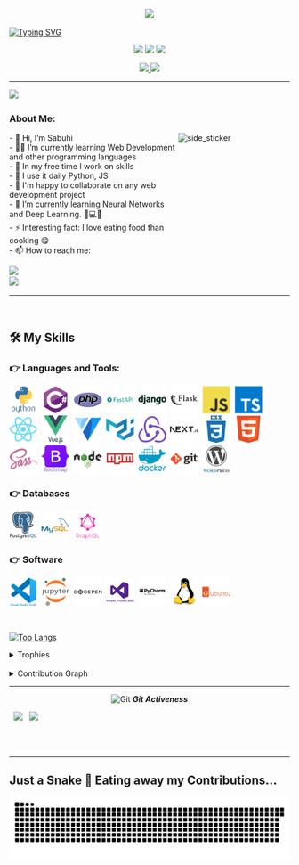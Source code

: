 
<p align="center">
  <img src="https://github.com/thompsonemerson/thompsonemerson/raw/master/cover-thompson.png" height="200"/>
</p>

[![Typing SVG](https://readme-typing-svg.herokuapp.com?font=Architects+Daughter&color=7AF79A&size=30&lines=Hey!+It's+Sabuhi!;I'm+a+Web+Developer...;I+like+to+develop+in+IT)](https://git.io/typing-svg)

<p align="center">
<img src="https://img.shields.io/badge/Age-23-blue" />
<img src="https://img.shields.io/badge/Focus-Web%20Developer-brightgreen" />
<img src="https://img.shields.io/badge/Languages-Russian%20%26%20English-brightgreen" />
</p>
<p align="center">
<a href="https://github.com/ParIsSabuhiply/">
  <img src="https://img.shields.io/github/followers/IsSabuhi?style=flat-square?color=%234CC61E&label=GitHub%20Followers%20"/>
</a>
<a href="https://github.com/IsSabuhi/">
  <img src="https://img.shields.io/github/last-commit/IsSabuhi/IsSabuhi?style=flat-square?color=red&label=Last%20Updated%20"/>
</a>
</p>
<hr>

<img src="https://gpvc.arturio.dev/IsSabuhi"/><br>

### About Me:
<img align="right" width=200px height=200px alt="side_sticker" src="https://media.giphy.com/media/TEnXkcsHrP4YedChhA/giphy.gif" />
<p align="left">
- 👋 Hi, I’m Sabuhi<br>
- 👨‍💻 I’m currently learning Web Development and other programming languages <br>
- 🔭 In my free time I work on skills<br>
- 🤔 I use it daily Python, JS <br>
- 👯 I'm happy to collaborate on any web development project<br>
- 🧠 I’m currently learning Neural Networks and Deep Learning. 🧠💻🤖<br>
- ⚡ Interesting fact: I love eating food than cooking 😋<br>
- 📫 How to reach me:

[![](https://img.shields.io/badge/Gmail-sabuhi.israfilov2001@gmail.com-red)](mailto:sabuhi.israfilov2001@gmail.com)<br>
[![](https://img.shields.io/badge/Telegram-IsSabuhi-blue)](https://t.me/Is_Sabuhi)<br>
</p>
<hr>
<br>

## 🛠️ My Skills

### 👉 Languages and Tools:
<p>
<img src="https://raw.githubusercontent.com/devicons/devicon/1119b9f84c0290e0f0b38982099a2bd027a48bf1/icons/python/python-original-wordmark.svg" title="Python" alt="Python" width="50" height="50"/>&nbsp;
<img src="https://raw.githubusercontent.com/devicons/devicon/1119b9f84c0290e0f0b38982099a2bd027a48bf1/icons/csharp/csharp-original.svg" title="CSharp" alt="CSharp" width="50" height="50"/>&nbsp;
<img src="https://raw.githubusercontent.com/devicons/devicon/1119b9f84c0290e0f0b38982099a2bd027a48bf1/icons/php/php-original.svg" title="php" alt="php" width="50" height="50"/>&nbsp;
<img src="https://raw.githubusercontent.com/devicons/devicon/1119b9f84c0290e0f0b38982099a2bd027a48bf1/icons/fastapi/fastapi-original-wordmark.svg" title="Fastapi" alt="Fastapi" width="50" height="50"/>&nbsp;
<img src="https://raw.githubusercontent.com/devicons/devicon/1119b9f84c0290e0f0b38982099a2bd027a48bf1/icons/django/django-plain-wordmark.svg" title="Django" alt="Django" width="50" height="50"/>&nbsp;
<img src="https://raw.githubusercontent.com/devicons/devicon/1119b9f84c0290e0f0b38982099a2bd027a48bf1/icons/flask/flask-original-wordmark.svg" title="Flask" alt="Flask" width="50" height="50"/>&nbsp;
<img src="https://raw.githubusercontent.com/devicons/devicon/1119b9f84c0290e0f0b38982099a2bd027a48bf1/icons/javascript/javascript-original.svg" title="JavaScript" alt="JavaScript" width="50" height="50"/>&nbsp;
<img src="https://raw.githubusercontent.com/devicons/devicon/1119b9f84c0290e0f0b38982099a2bd027a48bf1/icons/typescript/typescript-original.svg" title="TypeScript" alt="TypeScript" width="50" height="50"/>&nbsp;
<img src="https://raw.githubusercontent.com/devicons/devicon/1119b9f84c0290e0f0b38982099a2bd027a48bf1/icons/react/react-original.svg" title="React" alt="React" width="50" height="50"/>&nbsp;
<img src="https://raw.githubusercontent.com/devicons/devicon/1119b9f84c0290e0f0b38982099a2bd027a48bf1/icons/vuejs/vuejs-original-wordmark.svg" title="VueJs" alt="VueJs" width="50" height="50"/>&nbsp;
<img src="https://raw.githubusercontent.com/devicons/devicon/1119b9f84c0290e0f0b38982099a2bd027a48bf1/icons/vuetify/vuetify-original.svg" title="Vuetify" alt="Vuetify" width="50" height="50"/>&nbsp;
<img src="https://raw.githubusercontent.com/devicons/devicon/1119b9f84c0290e0f0b38982099a2bd027a48bf1/icons/materialui/materialui-original.svg" title="Material UI" alt="Material UI" width="50" height="50"/>&nbsp;
<img src="https://raw.githubusercontent.com/devicons/devicon/1119b9f84c0290e0f0b38982099a2bd027a48bf1/icons/redux/redux-original.svg" title="Redux" alt="Redux " width="50" height="50"/>&nbsp;
<img src="https://raw.githubusercontent.com/devicons/devicon/1119b9f84c0290e0f0b38982099a2bd027a48bf1/icons/nextjs/nextjs-original-wordmark.svg" title="NextJs" alt="NextJs" width="50" height="50"/>&nbsp;
<img src="https://raw.githubusercontent.com/devicons/devicon/1119b9f84c0290e0f0b38982099a2bd027a48bf1/icons/css3/css3-plain-wordmark.svg"  title="CSS3" alt="CSS" width="50" height="50"/>&nbsp;
<img src="https://raw.githubusercontent.com/devicons/devicon/1119b9f84c0290e0f0b38982099a2bd027a48bf1/icons/html5/html5-original.svg" title="HTML5" alt="HTML" width="50" height="50"/>&nbsp;
<img src="https://raw.githubusercontent.com/devicons/devicon/1119b9f84c0290e0f0b38982099a2bd027a48bf1/icons/sass/sass-original.svg" title="SASS" alt="SASS" width="50" height="50"/>&nbsp;
<img src="https://raw.githubusercontent.com/devicons/devicon/1119b9f84c0290e0f0b38982099a2bd027a48bf1/icons/bootstrap/bootstrap-original-wordmark.svg" title="Bootstrap" alt="Bootstrap" width="50" height="50"/>&nbsp;
<img src="https://raw.githubusercontent.com/devicons/devicon/1119b9f84c0290e0f0b38982099a2bd027a48bf1/icons/nodejs/nodejs-original-wordmark.svg" title="NodeJS" alt="NodeJS" width="50" height="50"/>&nbsp;
<img src="https://raw.githubusercontent.com/devicons/devicon/1119b9f84c0290e0f0b38982099a2bd027a48bf1/icons/npm/npm-original-wordmark.svg" title="NPM" alt="NPM" width="50" height="50"/>&nbsp;
<img src="https://raw.githubusercontent.com/devicons/devicon/1119b9f84c0290e0f0b38982099a2bd027a48bf1/icons/docker/docker-plain-wordmark.svg" title="Docker" alt="Docker" width="50" height="50"/>&nbsp;
<img src="https://raw.githubusercontent.com/devicons/devicon/1119b9f84c0290e0f0b38982099a2bd027a48bf1/icons/git/git-original-wordmark.svg" title="Git" **alt="Git" width="50" height="50"/>&nbsp;
<img src="https://raw.githubusercontent.com/devicons/devicon/1119b9f84c0290e0f0b38982099a2bd027a48bf1/icons/wordpress/wordpress-original.svg" title="Wordpress" alt="Wordpress" width="50" height="50"/>&nbsp;
</p>

### 👉 Databases
<p>
<img src="https://raw.githubusercontent.com/devicons/devicon/1119b9f84c0290e0f0b38982099a2bd027a48bf1/icons/postgresql/postgresql-original-wordmark.svg" title="PostgreSQL" alt="PostgreSQL" width="50" height="50"/>&nbsp;
<img src="https://raw.githubusercontent.com/devicons/devicon/1119b9f84c0290e0f0b38982099a2bd027a48bf1/icons/mysql/mysql-original-wordmark.svg" title="MySQL" alt="MySQL" width="50" height="50"/>&nbsp;
<img src="https://raw.githubusercontent.com/devicons/devicon/1119b9f84c0290e0f0b38982099a2bd027a48bf1/icons/graphql/graphql-plain-wordmark.svg" title="Graphql" alt="Graphql" width="50" height="50"/>&nbsp;
</p>

### 👉 Software
<p>
<img src="https://raw.githubusercontent.com/devicons/devicon/1119b9f84c0290e0f0b38982099a2bd027a48bf1/icons/vscode/vscode-original-wordmark.svg" title="Vscode" **alt="Vscode" width="50" height="50"/>&nbsp;
<img src="https://raw.githubusercontent.com/devicons/devicon/1119b9f84c0290e0f0b38982099a2bd027a48bf1/icons/jupyter/jupyter-original-wordmark.svg" title="Jupyter" **alt="Jupyter" width="50" height="50"/>&nbsp;
<img src="https://raw.githubusercontent.com/devicons/devicon/1119b9f84c0290e0f0b38982099a2bd027a48bf1/icons/codepen/codepen-original-wordmark.svg" title="Codepen" **alt="Codepen" width="50" height="50"/>&nbsp;
<img src="https://raw.githubusercontent.com/devicons/devicon/1119b9f84c0290e0f0b38982099a2bd027a48bf1/icons/visualstudio/visualstudio-plain-wordmark.svg" title="Visualstudio" **alt="Visualstudio" width="50" height="50"/>&nbsp;
<img src="https://raw.githubusercontent.com/devicons/devicon/1119b9f84c0290e0f0b38982099a2bd027a48bf1/icons/pycharm/pycharm-original-wordmark.svg" title="Visualstudio" **alt="Visualstudio" width="50" height="50"/>&nbsp;
<img src="https://raw.githubusercontent.com/devicons/devicon/1119b9f84c0290e0f0b38982099a2bd027a48bf1/icons/linux/linux-original.svg" title="Linux" **alt="Linux" width="50" height="50"/>&nbsp;
<img src="https://raw.githubusercontent.com/devicons/devicon/1119b9f84c0290e0f0b38982099a2bd027a48bf1/icons/ubuntu/ubuntu-plain-wordmark.svg" title="Ubuntu" **alt="Ubuntu" width="50" height="50"/>&nbsp;
</p>
<br>

[![Top Langs](https://github-readme-stats.vercel.app/api/top-langs/?username=IsSabuhi&layout=compact&theme=chartreuse-dark)](https://github.com/anuraghazra/github-readme-stats)
<br>
<details><summary>Trophies</summary>
<br>
<p align="center">
<img width=900 src="https://github-profile-trophy.vercel.app/?username=IsSabuhi&column=7&theme=gruvbox&no-frame=true"/>
</details>
<br>
<details><summary>Contribution Graph</summary>
<br>
<p align="center">
<img width="90%" src="https://activity-graph.herokuapp.com/graph?username=IsSabuhi&theme=chartreuse-dark&no-frame=true" /></p>
</details>
<hr>
<p align="center">
 <img src="https://media.giphy.com/media/W5eoZHPpUx9sapR0eu/giphy.gif" width="30px" alt="Git"/>&nbsp;<i><b>Git Activeness</b></i></p>
 
<p align="left">
  <img width="48%" src="https://github-readme-stats.vercel.app/api?username=IsSabuhi&show_icons=true&theme=chartreuse-dark&count_private=true&include_all_commits=true" /> 
  <img width="48%" src="https://github-readme-streak-stats.herokuapp.com/?user=IsSabuhi&theme=chartreuse-dark" />
</p>  
<br>
<br>
<hr>

## Just a Snake 🐍 Eating away my Contributions...
![snake gif](/github-user-contribution.svg)
<br>

